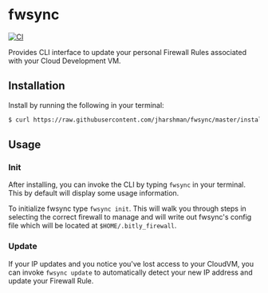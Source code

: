 # fwsync

[![CI](https://github.com/jharshman/fwsync/actions/workflows/ci.yaml/badge.svg)](https://github.com/jharshman/fwsync/actions/workflows/ci.yaml)

Provides CLI interface to update your personal Firewall Rules
associated with your Cloud Development VM.

## Installation

Install by running the following in your terminal:
```bash
$ curl https://raw.githubusercontent.com/jharshman/fwsync/master/install.sh | sh
```

## Usage

### Init
After installing, you can invoke the CLI by typing `fwsync` in your terminal.
This by default will display some usage information.

To initialize fwsync type `fwsync init`. This will walk you through steps in
selecting the correct firewall to manage and will write out fwsync's config file
which will be located at `$HOME/.bitly_firewall`.

### Update
If your IP updates and you notice  you've lost access to your CloudVM,
you can invoke `fwsync update` to automatically detect your new IP address
and update your Firewall Rule.